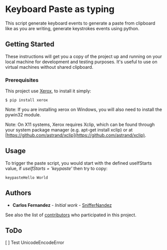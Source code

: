 # Keyboard Paste as typing

This script generate keyboard events to generate a paste from clipboard like as you are writing, generate keystrokes events using python.

## Getting Started

These instructions will get you a copy of the project up and running on your local machine for development and testing purposes. It's useful to use on virtual machines without shared clipboard.

### Prerequisites

This project use [Xerox](https://github.com/kennethreitz/xeroxlibrary), to install it simply:

```
$ pip install xerox
```
Note: If you are installing xerox on Windows, you will also need to install the pywin32 module.

Note: On X11 systems, Xerox requires Xclip, which can be found through your system package manager (e.g. apt-get install xclip) or at [https://github.com/astrand/xclip](https://github.com/astrand/xclip).

## Usage

To trigger the paste script, you would start with the defined useIfStarts value, if *useIfStarts = 'keypaste'* then try to copy:
```
keypasteHello World
```

## Authors

* **Carlos Fernandez** - *Initial work* - [SnifferNandez](https://github.com/SnifferNandez)

See also the list of [contributors](https://github.com/SnifferNandez/keyboard_CopyPaste/contributors) who participated in this project.

## ToDo
[ ] Test UnicodeEncodeError